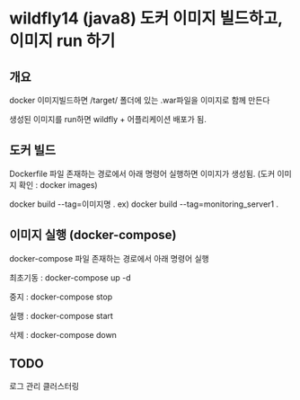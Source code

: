 # wildfly14 (java8) 도커 이미지 빌드하고, 이미지 run 하기

## 개요
docker 이미지빌드하면 /target/ 폴더에 있는 .war파일을 이미지로 함께 만든다

생성된 이미지를 run하면 wildfly + 어플리케이션 배포가 됨. 

## 도커 빌드
Dockerfile 파일 존재하는 경로에서 아래 명령어 실행하면 이미지가 생성됨. (도커 이미지 확인 : docker images)

docker build --tag=이미지명 .
ex) docker build --tag=monitoring_server1 .

## 이미지 실행 (docker-compose)
docker-compose 파일 존재하는 경로에서 아래 명령어 실행

최초기동 : docker-compose up -d

중지 : docker-compose stop

실행 : docker-compose start

삭제 : docker-compose down

## TODO
로그 관리
클러스터링
